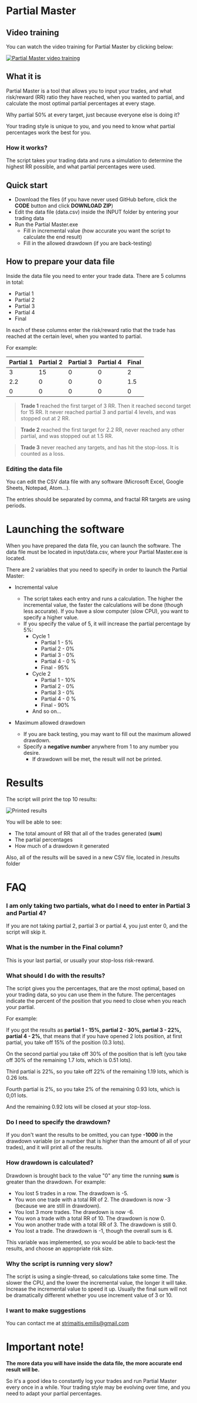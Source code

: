 
# Partial Master

## Video training

You can watch the video training for Partial Master by clicking below:

[![Partial Master video training](https://img.youtube.com/vi/NbCPs6VhqfE/0.jpg)](https://www.youtube.com/watch?v=NbCPs6VhqfE)

## What it is

Partial Master is a tool that allows you to input your trades, and what risk/reward (RR) ratio they have reached, when you wanted to partial, and calculate the most optimal partial percentages at every stage.

Why partial 50% at every target, just because everyone else is doing it?

Your trading style is unique to you, and you need to know what partial percentages work the best for you.

### How it works?

The script takes your trading data and runs a simulation to determine the highest RR possible, and what partial percentages were used.

## Quick start

- Download the files (if you have never used GitHub before, click the **CODE** button and click **DOWNLOAD ZIP**)
- Edit the data file (data.csv) inside the INPUT folder by entering your trading data
- Run the Partial Master.exe
	- Fill in incremental value (how accurate you want the script to calculate the end result)
	- Fill in the allowed drawdown (if you are back-testing)

## How to prepare your data file

Inside the data file you need to enter your trade data. There are 5 columns in total:

- Partial 1
- Partial 2
- Partial 3
- Partial 4
- Final

In each of these columns enter the risk/reward ratio that the trade has reached at the certain level, when you wanted to partial.

For example:

|Partial 1 | Partial 2 | Partial 3 | Partial 4 | Final |
|----|----|----|----|----|
|3 | 15 | 0 |	0 |	2 |
|2.2 | 0 | 0 |	0 |	1.5 |
|0 | 0 | 0 |	0 |	0 |

> **Trade 1** reached the first target of 3 RR. Then it reached second target for 15 RR. It never reached partial 3 and partial 4 levels, and was stopped out at 2 RR.

> **Trade 2** reached the first target for 2.2 RR, never reached any other partial, and was stopped out at 1.5 RR.

> **Trade 3** never reached any targets, and has hit the stop-loss. It is counted as a loss.

### Editing the data file

You can edit the CSV data file with any software (Microsoft Excel, Google Sheets, Notepad, Atom...).

The entries should be separated by comma, and fractal RR targets are using periods.

# Launching the software

When you have prepared the data file, you can launch the software. The data file must be located in input/data.csv, where your Partial Master.exe is located.

There are 2 variables that you need to specify in order to launch the Partial Master:

- Incremental value
	- The script takes each entry and runs a calculation. The higher the incremental value, the faster the calculations will be done (though less accurate). If you have a slow computer (slow CPU), you want to specify a higher value.
	- If you specify the value of 5, it will increase the partial percentage by 5%:
		- Cycle 1
			- Partial 1 - 5%
			- Partial 2 - 0%
			- Partial 3 - 0%
			- Partial 4 - 0 %
			- Final - 95%
		- Cycle 2
			- Partial 1 - 10%
			- Partial 2 - 0%
			- Partial 3 - 0%
			- Partial 4 - 0 %
			- Final - 90%
		- And so on...
		
- Maximum allowed drawdown
	- If you are back testing, you may want to fill out the maximum allowed drawdown.
	- Specify a **negative number** anywhere from 1 to any number you desire.
		- If drawdown will be met, the result will not be printed.

# Results

The script will print the top 10 results:

![Printed results](https://i.ibb.co/3p2V7dP/results.png)

You will be able to see:
- The total amount of RR that all of the trades generated (**sum**)
- The partial percentages
- How much of a drawdown it generated

Also, all of the results will be saved in a new CSV file, located in /results folder

# FAQ
### I am only taking two partials, what do I need to enter in Partial 3 and Partial 4?
If you are not taking partial 2, partial 3 or partial 4, you just enter 0, and the script will skip it.

### What is the number in the Final column?
This is your last partial, or usually your stop-loss risk-reward.

### What should I do with the results?

The script gives you the percentages, that are the most optimal, based on your trading data, so you can use them in the future. The percentages indicate the percent of the position that you need to close when you reach your partial.

For example:

If you got the results as **partial 1 - 15%, partial 2 - 30%, partial 3 - 22%, partial 4 - 2%**, that means that if you have opened 2 lots position, at first partial, you take off 15% of the position (0.3 lots).

On the second partial  you take off 30% of the position that is left (you take off 30% of the remaining 1.7 lots, which is 0.51 lots).

Third partial is 22%, so you take off 22% of the remaining 1.19 lots, which is 0.26 lots.

Fourth partial is 2%, so you take 2% of the remaining 0.93 lots, which is 0,01 lots.

And the remaining 0.92 lots will be closed at your stop-loss.

### Do I need to specify the drawdown?
If you don't want the results to be omitted, you can type **-1000** in the drawdown variable (or a number that is higher than the amount of all of your trades), and it will print all of the results.

### How drawdown is calculated?

Drawdown is brought back to the value "0" any time the running **sum** is greater than the drawdown. For example:

- You lost 5 trades in a row. The drawdown is -5.
- You won one trade with a total RR of 2. The drawdown is now -3 (because we are still in drawdown).
- You lost 3 more trades. The drawdown is now -6.
- You won a trade with a total RR of 10. The drawdown is now 0.
- You won another trade with a total RR of 3. The drawdown is still 0.
- You lost a trade. The drawdown is -1, though the overall sum is 6.

This variable was implemented, so you would be able to back-test the results, and choose an appropriate risk size.

### Why the script is running very slow?

The script is using a single-thread, so calculations take some time. The slower the CPU, and the lower the incremental value, the longer it will take. Increase the incremental value to speed it up. Usually the final sum will not be dramatically different whether you use increment value of 3 or 10.

### I want to make suggestions

You can contact me at strimaitis.emilis@gmail.com

# Important note!

**The more data you will have inside the data file, the more accurate end result will be.**

So it's a good idea to constantly log  your trades and run Partial Master every once in a while. Your trading style may be evolving over time, and you need to adapt your partial percentages.
